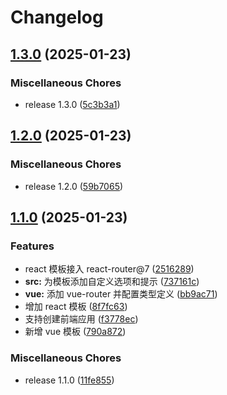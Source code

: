# Changelog

## [1.3.0](https://github.com/FrontEndDev-org/create-fa/compare/v1.2.0...v1.3.0) (2025-01-23)


### Miscellaneous Chores

* release 1.3.0 ([5c3b3a1](https://github.com/FrontEndDev-org/create-fa/commit/5c3b3a159d1c1d8bf396c431dd20180288e6024c))

## [1.2.0](https://github.com/FrontEndDev-org/create-fa/compare/v1.1.0...v1.2.0) (2025-01-23)


### Miscellaneous Chores

* release 1.2.0 ([59b7065](https://github.com/FrontEndDev-org/create-fa/commit/59b70653da45eba1a3e2c4043f824041fbd04bc1))

## [1.1.0](https://github.com/FrontEndDev-org/create-fa/compare/v1.0.0...v1.1.0) (2025-01-23)


### Features

* react 模板接入 react-router@7 ([2516289](https://github.com/FrontEndDev-org/create-fa/commit/2516289d1ab0d55cda00873d5aede2048466339c))
* **src:** 为模板添加自定义选项和提示 ([737161c](https://github.com/FrontEndDev-org/create-fa/commit/737161cdce574565f05b95626ab26999be7a55f4))
* **vue:** 添加 vue-router 并配置类型定义 ([bb9ac71](https://github.com/FrontEndDev-org/create-fa/commit/bb9ac714a88748b42f5f29346135762354afe5ca))
* 增加 react 模板 ([8f7fc63](https://github.com/FrontEndDev-org/create-fa/commit/8f7fc63c7bba66164f5a838303045bf90d5bf69d))
* 支持创建前端应用 ([f3778ec](https://github.com/FrontEndDev-org/create-fa/commit/f3778eca12a8586d4bbd72cb8bcf5b41f1e8f11e))
* 新增 vue 模板 ([790a872](https://github.com/FrontEndDev-org/create-fa/commit/790a872aed50177715f4dd396536b66f8ca13eba))


### Miscellaneous Chores

* release 1.1.0 ([11fe855](https://github.com/FrontEndDev-org/create-fa/commit/11fe8559b0c3dd777be648424bc393fd3599e8e0))
